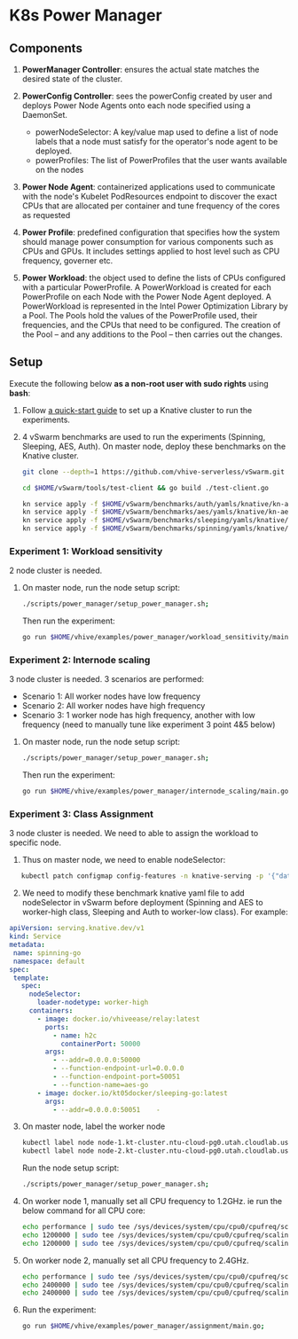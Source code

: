 # K8s Power Manager

## Components
1. **PowerManager Controller**: ensures the actual state matches the desired state of the cluster.
2. **PowerConfig Controller**: sees the powerConfig created by user and deploys Power Node Agents onto each node specified using a DaemonSet.
    - powerNodeSelector: A key/value map used to define a list of node labels that a node must satisfy for the operator's node
      agent to be deployed.
    - powerProfiles: The list of PowerProfiles that the user wants available on the nodes
3. **Power Node Agent**: containerized applications used to communicate with the node's Kubelet PodResources endpoint to discover the exact CPUs that
   are allocated per container and tune frequency of the cores as requested

4. **Power Profile**: predefined configuration that specifies how the system should manage power consumption for various components such as CPUs and GPUs. It includes settings applied to host level such as CPU frequency, governer etc.

4. **Power Workload**: the object used to define the lists of CPUs configured with a particular PowerProfile. A PowerWorkload is created for each PowerProfile on each Node with the Power Node Agent deployed. A PowerWorkload is represented in the Intel Power Optimization Library by a Pool. The Pools hold the values of the PowerProfile used, their frequencies, and the CPUs that need to be configured. The creation of the Pool – and any additions to the Pool – then 
carries out the changes.

## Setup 

Execute the following below **as a non-root user with sudo rights** using **bash**:
1. Follow [a quick-start guide](quickstart_guide.md) to set up a Knative cluster to run the experiments. 

2. 4 vSwarm benchmarks are used to run the experiments (Spinning, Sleeping, AES, Auth). On master node, deploy these benchmarks on the Knative cluster.
    ```bash
    git clone --depth=1 https://github.com/vhive-serverless/vSwarm.git

    cd $HOME/vSwarm/tools/test-client && go build ./test-client.go

    kn service apply -f $HOME/vSwarm/benchmarks/auth/yamls/knative/kn-auth-python.yaml
    kn service apply -f $HOME/vSwarm/benchmarks/aes/yamls/knative/kn-aes-python.yaml
    kn service apply -f $HOME/vSwarm/benchmarks/sleeping/yamls/knative/kn-sleeping-go.yaml
    kn service apply -f $HOME/vSwarm/benchmarks/spinning/yamls/knative/kn-spinning-go.yaml
    ```

### Experiment 1: Workload sensitivity 
2 node cluster is needed.
1. On master node, run the node setup script:
    ```bash
    ./scripts/power_manager/setup_power_manager.sh;
    ```
   Then run the experiment:
    ```bash
    go run $HOME/vhive/examples/power_manager/workload_sensitivity/main.go;
    ```

### Experiment 2: Internode scaling
3 node cluster is needed. 3 scenarios are performed:
- Scenario 1: All worker nodes have low frequency 
- Scenario 2: All worker nodes have high frequency
- Scenario 3: 1 worker node has high frequency, another with low frequency (need to manually tune like experiment 3 point 4&5 below)

1. On master node, run the node setup script:
    ```bash
    ./scripts/power_manager/setup_power_manager.sh;
    ```
   Then run the experiment:
    ```bash
    go run $HOME/vhive/examples/power_manager/internode_scaling/main.go;
    ```

### Experiment 3: Class Assignment 
3 node cluster is needed. We need to able to assign the workload to specific node.

1. Thus on master node, we need to enable nodeSelector:
```bash
   kubectl patch configmap config-features -n knative-serving -p '{"data": {"kubernetes.podspec-nodeselector": "enabled"}}'
```

2. We need to modify these benchmark knative yaml file to add nodeSelector in vSwarm before deployment (Spinning and AES to worker-high class, Sleeping and Auth to worker-low class). For example: 
````yaml
apiVersion: serving.knative.dev/v1
kind: Service
metadata:
 name: spinning-go
 namespace: default
spec:
 template:
   spec:
     nodeSelector:
       loader-nodetype: worker-high
     containers:
       - image: docker.io/vhiveease/relay:latest
         ports:
           - name: h2c
             containerPort: 50000
         args:
           - --addr=0.0.0.0:50000
           - --function-endpoint-url=0.0.0.0
           - --function-endpoint-port=50051
           - --function-name=aes-go
       - image: docker.io/kt05docker/sleeping-go:latest
         args:
           - --addr=0.0.0.0:50051    - 
```` 

3. On master node, label the worker node 
    ```bash
    kubectl label node node-1.kt-cluster.ntu-cloud-pg0.utah.cloudlab.us loader-nodetype=worker-low
    kubectl label node node-2.kt-cluster.ntu-cloud-pg0.utah.cloudlab.us loader-nodetype=worker-high 
    ```
    Run the node setup script:
    ```bash
    ./scripts/power_manager/setup_power_manager.sh;
    ```
4. On worker node 1, manually set all CPU frequency to 1.2GHz. ie run the below command for all CPU core:
    ```bash
    echo performance | sudo tee /sys/devices/system/cpu/cpu0/cpufreq/scaling_governor
    echo 1200000 | sudo tee /sys/devices/system/cpu/cpu0/cpufreq/scaling_min_freq
    echo 1200000 | sudo tee /sys/devices/system/cpu/cpu0/cpufreq/scaling_max_freq
    ```
5. On worker node 2, manually set all CPU frequency to 2.4GHz.
    ```bash
    echo performance | sudo tee /sys/devices/system/cpu/cpu0/cpufreq/scaling_governor
    echo 2400000 | sudo tee /sys/devices/system/cpu/cpu0/cpufreq/scaling_min_freq
    echo 2400000 | sudo tee /sys/devices/system/cpu/cpu0/cpufreq/scaling_max_freq
    ```

6. Run the experiment:
    ```bash
    go run $HOME/vhive/examples/power_manager/assignment/main.go;
    ```
